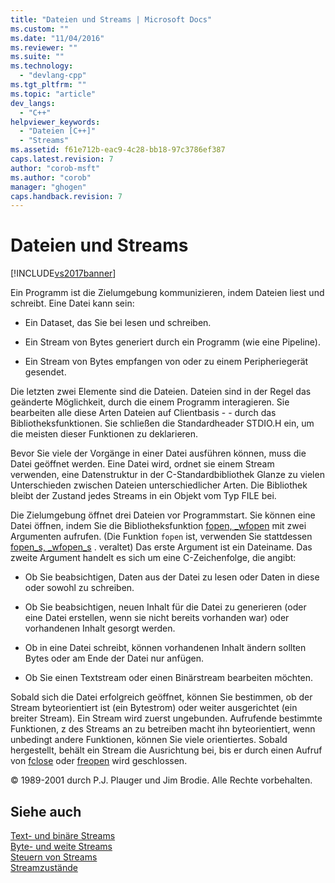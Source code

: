 ```yaml
---
title: "Dateien und Streams | Microsoft Docs"
ms.custom: ""
ms.date: "11/04/2016"
ms.reviewer: ""
ms.suite: ""
ms.technology: 
  - "devlang-cpp"
ms.tgt_pltfrm: ""
ms.topic: "article"
dev_langs: 
  - "C++"
helpviewer_keywords: 
  - "Dateien [C++]"
  - "Streams"
ms.assetid: f61e712b-eac9-4c28-bb18-97c3786ef387
caps.latest.revision: 7
author: "corob-msft"
ms.author: "corob"
manager: "ghogen"
caps.handback.revision: 7
---
```

# Dateien und Streams
[!INCLUDE[vs2017banner](../assembler/inline/includes/vs2017banner.md)]

Ein Programm ist die Zielumgebung kommunizieren, indem Dateien liest und schreibt.  Eine Datei kann sein:  
  
-   Ein Dataset, das Sie bei lesen und schreiben.  
  
-   Ein Stream von Bytes generiert durch ein Programm \(wie eine Pipeline\).  
  
-   Ein Stream von Bytes empfangen von oder zu einem Peripheriegerät gesendet.  
  
 Die letzten zwei Elemente sind die Dateien.  Dateien sind in der Regel das geänderte Möglichkeit, durch die einem Programm interagieren.  Sie bearbeiten alle diese Arten Dateien auf Clientbasis \- \- durch das Bibliotheksfunktionen.  Sie schließen die Standardheader STDIO.H ein, um die meisten dieser Funktionen zu deklarieren.  
  
 Bevor Sie viele der Vorgänge in einer Datei ausführen können, muss die Datei geöffnet werden.  Eine Datei wird, ordnet sie einem Stream verwenden, eine Datenstruktur in der C\-Standardbibliothek Glanze zu vielen Unterschieden zwischen Dateien unterschiedlicher Arten.  Die Bibliothek bleibt der Zustand jedes Streams in ein Objekt vom Typ FILE bei.  
  
 Die Zielumgebung öffnet drei Dateien vor Programmstart.  Sie können eine Datei öffnen, indem Sie die Bibliotheksfunktion [fopen, \_wfopen](../c-runtime-library/reference/fopen-wfopen.md) mit zwei Argumenten aufrufen. \(Die Funktion `fopen` ist, verwenden Sie stattdessen [fopen\_s, \_wfopen\_s](../c-runtime-library/reference/fopen-s-wfopen-s.md) . veraltet\) Das erste Argument ist ein Dateiname.  Das zweite Argument handelt es sich um eine C\-Zeichenfolge, die angibt:  
  
-   Ob Sie beabsichtigen, Daten aus der Datei zu lesen oder Daten in diese oder sowohl zu schreiben.  
  
-   Ob Sie beabsichtigen, neuen Inhalt für die Datei zu generieren \(oder eine Datei erstellen, wenn sie nicht bereits vorhanden war\) oder vorhandenen Inhalt gesorgt werden.  
  
-   Ob in eine Datei schreibt, können vorhandenen Inhalt ändern sollten Bytes oder am Ende der Datei nur anfügen.  
  
-   Ob Sie einen Textstream oder einen Binärstream bearbeiten möchten.  
  
 Sobald sich die Datei erfolgreich geöffnet, können Sie bestimmen, ob der Stream byteorientiert ist \(ein Bytestrom\) oder weiter ausgerichtet \(ein breiter Stream\).  Ein Stream wird zuerst ungebunden.  Aufrufende bestimmte Funktionen, z des Streams an zu betreiben macht ihn byteorientiert, wenn unbedingt andere Funktionen, können Sie viele orientiertes.  Sobald hergestellt, behält ein Stream die Ausrichtung bei, bis er durch einen Aufruf von [fclose](../c-runtime-library/reference/fclose-fcloseall.md) oder [freopen](../c-runtime-library/reference/freopen-wfreopen.md) wird geschlossen.  
  
 © 1989\-2001 durch P.J.  Plauger und Jim Brodie.  Alle Rechte vorbehalten.  
  
## Siehe auch  
 [Text\- und binäre Streams](../c-runtime-library/text-and-binary-streams.md)   
 [Byte\- und weite Streams](../c-runtime-library/byte-and-wide-streams.md)   
 [Steuern von Streams](../c-runtime-library/controlling-streams.md)   
 [Streamzustände](../c-runtime-library/stream-states.md)